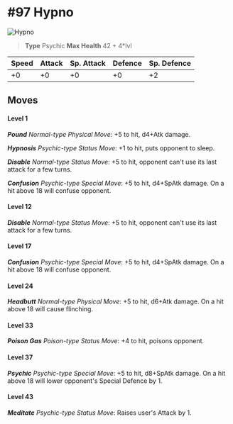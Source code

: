 # #97 Hypno


![Hypno](https://img.pokemondb.net/sprites/home/normal/1x/hypno.png)

> **Type** Psychic
> **Max Health** 42 + 4\*lvl

| Speed | Attack | Sp. Attack | Defence | Sp. Defence |
| ----- | ------ | ---------- | ------- | ----------- |
| +0 | +0 | +0 | +0 | +2 |

## Moves
#### Level 1

***Pound** Normal-type Physical Move*: +5 to hit, d4+Atk damage. 

***Hypnosis** Psychic-type Status Move*: +1 to hit, puts opponent to sleep.

***Disable** Normal-type Status Move*: +5 to hit, opponent can't use its last attack for a few turns.

***Confusion** Psychic-type Special Move*: +5 to hit, d4+SpAtk damage. On a hit above 18 will confuse opponent.
#### Level 12

***Disable** Normal-type Status Move*: +5 to hit, opponent can't use its last attack for a few turns.
#### Level 17

***Confusion** Psychic-type Special Move*: +5 to hit, d4+SpAtk damage. On a hit above 18 will confuse opponent.
#### Level 24

***Headbutt** Normal-type Physical Move*: +5 to hit, d6+Atk damage. On a hit above 18 will cause flinching.
#### Level 33

***Poison Gas** Poison-type Status Move*: +4 to hit, poisons opponent.
#### Level 37

***Psychic** Psychic-type Special Move*: +5 to hit, d8+SpAtk damage. On a hit above 18 will lower opponent's Special Defence by 1.
#### Level 43

***Meditate** Psychic-type Status Move*: Raises user's Attack by 1.

